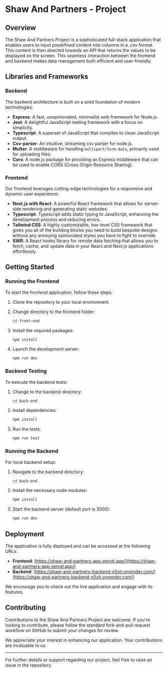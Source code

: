 # Shaw And Partners - Project

## Overview

The Shaw And Partners Project is a sophisticated full-stack application that enables users to input predefined content into columns in a .csv format. This content is then directed towards an API that returns the values to be displayed on the screen. This seamless interaction between the frontend and backend makes data management both efficient and user-friendly.

## Libraries and Frameworks

### Backend

The backend architecture is built on a solid foundation of modern technologies:

- **Express**: A fast, unopinionated, minimalist web framework for Node.js.
- **Jest**: A delightful JavaScript testing framework with a focus on simplicity.
- **Typescript**: A superset of JavaScript that compiles to clean JavaScript output.
- **Csv-parser**: An intuitive, streaming csv parser for node.js.
- **Multer**: A middleware for handling `multipart/form-data`, primarily used for uploading files.
- **Cors**: A node.js package for providing an Express middleware that can be used to enable CORS (Cross-Origin Resource Sharing).

### Frontend

Our frontend leverages cutting-edge technologies for a responsive and dynamic user experience:

- **Next.js with React**: A powerful React framework that allows for server-side rendering and generating static websites.
- **Typescript**: Typescript adds static typing to JavaScript, enhancing the development process and reducing errors.
- **Tailwind CSS**: A highly customizable, low-level CSS framework that gives you all of the building blocks you need to build bespoke designs without any annoying opinionated styles you have to fight to override.
- **SWR**: A React hooks library for remote data fetching that allows you to fetch, cache, and update data in your React and Next.js applications effortlessly.

## Getting Started

### Running the Frontend

To start the frontend application, follow these steps:

1. Clone the repository to your local environment.
2. Change directory to the frontend folder:

    ```sh
    cd front-end
    ```

3. Install the required packages:

    ```sh
    npm install
    ```

4. Launch the development server:

    ```sh
    npm run dev
    ```

### Backend Testing

To execute the backend tests:

1. Change to the backend directory:

    ```sh
    cd back-end
    ```

2. Install dependencies:

    ```sh
    npm install
    ```

3. Run the tests:

    ```sh
    npm run test
    ```

### Running the Backend

For local backend setup:

1. Navigate to the backend directory:

    ```sh
    cd back-end
    ```

2. Install the necessary node modules:

    ```sh
    npm install
    ```

3. Start the backend server (default port is 3000):

    ```sh
    npm run dev
    ```

## Deployment

The application is fully deployed and can be accessed at the following URLs:

- **Frontend**: [https://shaw-and-partners-app.vercel.app/](https://shaw-and-partners-app.vercel.app/)
- **Backend**: [https://shaw-and-partners-backend-n5xh.onrender.com/](https://shaw-and-partners-backend-n5xh.onrender.com/)

We encourage you to check out the live application and engage with its features.

## Contributing

Contributions to the Shaw And Partners Project are welcome. If you're looking to contribute, please follow the standard fork-and-pull request workflow on GitHub to submit your changes for review.

We appreciate your interest in enhancing our application. Your contributions are invaluable to us.

---

For further details or support regarding our project, feel free to raise an issue in the repository.
